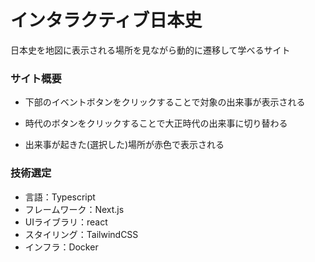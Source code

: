 # インタラクティブ日本史

 日本史を地図に表示される場所を見ながら動的に遷移して学べるサイト

### サイト概要
- 下部のイベントボタンをクリックすることで対象の出来事が表示される

- 時代のボタンをクリックすることで大正時代の出来事に切り替わる

- 出来事が起きた(選択した)場所が赤色で表示される

### 技術選定
- 言語：Typescript
- フレームワーク：Next.js
- UIライブラリ：react
- スタイリング：TailwindCSS
- インフラ：Docker

